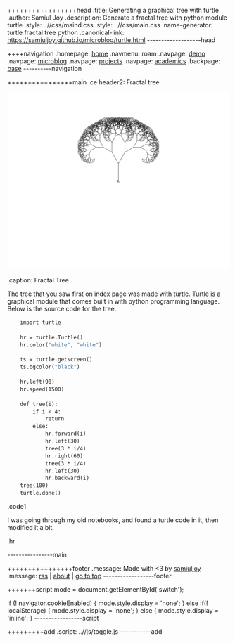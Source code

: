 +++++++++++++++++head
.title: Generating a graphical tree with turtle
.author: Samiul Joy
.description: Generate a fractal tree with python module turtle
.style: ..//css/maind.css
.style: ..//css/main.css
.name-generator: turtle fractal tree python
.canonical-link: https://samiuljoy.github.io/microblog/turtle.html
-------------------head

++++navigation
.homepage: [home](..//index.html)
.navmenu: roam
.navpage: [demo](..//demo/base.html)
.navpage: [microblog](..//microblog/base.html)
.navpage: [projects](..//projects/base.html)
.navpage: [academics](..//academics/base.html)
.backpage: [base](base.html)
----------navigation

++++++++++++++++main
.ce header2: Fractal tree

![Fractal tree](../assets/fractal.svg)

.caption: Fractal Tree

The tree that you saw first on index page was made with turtle. Turtle is a graphical module that comes built in with python programming language. Below is the source code for the tree.

```1
	import turtle
	
	hr = turtle.Turtle()
	hr.color("white", "white")
	
	ts = turtle.getscreen()
	ts.bgcolor("black")
	
	hr.left(90)
	hr.speed(1500)
	
	def tree(i):
	    if i < 4:
	        return
	    else:
	        hr.forward(i)
	        hr.left(30)
	        tree(3 * i/4)
	        hr.right(60)
	        tree(3 * i/4)
	        hr.left(30)
	        hr.backward(i)
	tree(100)
	turtle.done()
```
.code1

I was going through my old notebooks, and found a turtle code in it, then modified it a bit.

.hr

----------------main

++++++++++++++++footer
.message: Made with <3 by [samiuljoy](https://github.com/samiuljoy)
.message: [rss](/rss.xml) | [about](/about.html) | [go to top](#)
------------------footer

+++++++script
mode = document.getElementById('switch');

if (! navigator.cookieEnabled) {
	mode.style.display = 'none';
}
else if(! localStorage) {
	mode.style.display = 'none';
}
else {
	mode.style.display = 'inline';
}
-----------------script

+++++++++add
.script: ..//js/toggle.js
-----------add

